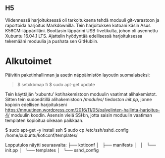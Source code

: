 ## H5

Viidennessä harjoituksessä oli tarkoituksena tehdä moduuli git-varastoon ja raportoida harjoitus Markdownilla. Tein harjoituksen kotoani käsin Asus K56CM-läppärilläni. Boottasin läppärini USB-livetikulta, johon oli asennettu Xubuntu 16.04.1 LTS. Ajattelin hyödyntää edellisessä harjoituksessa tekemääni moduulia ja pushata sen GitHubiin.

# Alkutoimet

Päivitin paketinhallinnan ja asetin näppäimistön layoutin suomalaiseksi:
> $ setxkbmap fi
> $ sudo apt-get update

Tein käyttäjän 'xubuntu' kotihakemistoon moduulin vaatimat alihakemistot. Sitten tein sudoeditillä alihakemistoon */modules/* tiedoston *init.pp*, jonne kopioin edellisen harjoitukseni https://mnuutinen.wordpress.com/2016/11/05/palvelinten-hallinta-harjoitus-4/ moduulin koodin. Asensin vielä SSH:n, jotta saisin moduulin vaatiman templaten kopioitua oikeaan paikkaan.

$ sudo apt-get -y install ssh
$ sudo cp /etc/ssh/sshd_config /home/xubuntu/koticonf/templates/

Lopputulos näytti seuraavalta:
├── koticonf
│   ├── manifests
│   │   └── init.pp
│   └── templates
│       └── sshd_config








